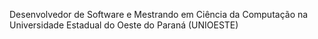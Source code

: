 Desenvolvedor de Software e Mestrando em Ciência da Computação na Universidade Estadual do Oeste do Paraná (UNIOESTE)
